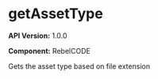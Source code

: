 # getAssetType

**API Version:** 1.0.0

**Component:** RebelCODE

Gets the asset type based on file extension


